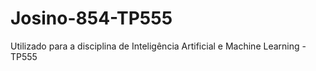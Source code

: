 # Josino-854-TP555
Utilizado para a disciplina de Inteligência Artificial e Machine Learning -  TP555
